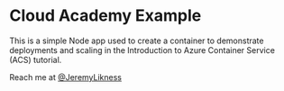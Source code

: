 # Cloud Academy Example 

This is a simple Node app used to create a container to demonstrate deployments and scaling in the Introduction to Azure Container Service (ACS) tutorial. 

Reach me at [@JeremyLikness](https://twitter.com/jeremylikness)
